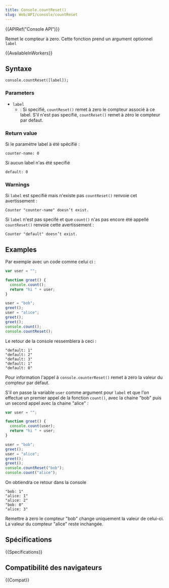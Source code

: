 ```yaml
---
title: Console.countReset()
slug: Web/API/console/countReset
---
```


{{APIRef("Console API")}}

Remet le compteur à zero. Cette fonction prend un argument optionnel `label`

{{AvailableInWorkers}}

## Syntaxe

```
console.countReset([label]);
```

### Parameters

- `label`
  - : Si specifié, `countReset()` remet à zero le compteur associé à ce label. S'il n'est pas specifié, `countReset()` remet à zéro le compteur par defaut.

### Return value

Si le paramètre label à été spécifié :

```
counter-name: 0
```

Si aucun label n'as été specifié

```
default: 0
```

### Warnings

Si `label` est specifié mais n'existe pas `countReset()` renvoie cet avertissement :

```
Counter "counter-name" doesn’t exist.
```

Si `label` n'est pas specifé et que `count()` n'as pas encore été appellé `countReset()` renvoie cette avertissement :

```
Counter "default" doesn’t exist.
```

## Examples

Par exemple avec un code comme celui ci :

```js
var user = "";

function greet() {
  console.count();
  return "hi " + user;
}

user = "bob";
greet();
user = "alice";
greet();
greet();
console.count();
console.countReset();
```

Le retour de la console ressemblera à ceci :

```
"default: 1"
"default: 2"
"default: 3"
"default: 1"
"default: 0"
```

Pour information l'appel à `console.counterReset()` remet à zero la valeur du compteur par défaut.

S'il on passe la variable `user` comme argument pour `label` et que l'on effectue un premier appel de la fonction `count()`, avec la chaine "bob" puis un second appel avec la chaine "alice" :

```js
var user = "";

function greet() {
  console.count(user);
  return "hi " + user;
}

user = "bob";
greet();
user = "alice";
greet();
greet();
console.countReset("bob");
console.count("alice");
```

On obtiendra ce retour dans la console

```
"bob: 1"
"alice: 1"
"alice: 2"
"bob: 0"
"alice: 3"
```

Remettre à zero le compteur "bob" change uniquement la valeur de celui-ci. La valeur du compteur "alice" reste inchangée.

## Spécifications

{{Specifications}}

## Compatibilité des navigateurs

{{Compat}}
